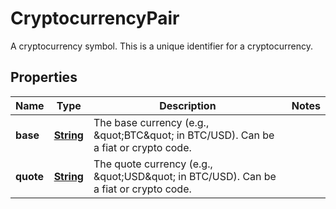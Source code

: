 

# CryptocurrencyPair

A cryptocurrency symbol. This is a unique identifier for a cryptocurrency.

## Properties

| Name | Type | Description | Notes |
|------------ | ------------- | ------------- | -------------|
|**base** | [**String**](String.md) | The base currency (e.g., \&quot;BTC\&quot; in BTC/USD). Can be a fiat or crypto code. |  |
|**quote** | [**String**](String.md) | The quote currency (e.g., \&quot;USD\&quot; in BTC/USD). Can be a fiat or crypto code. |  |



